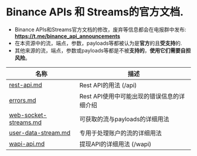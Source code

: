# Binance APIs 和 Streams的官方文档.
* Binance APIs和Streams官方文档的修改，废弃等信息都会在电报群中发布: **https://t.me/binance_api_announcements**
* 在本资源中的流，端点，参数，payloads等都被认为是**官方**的且**受支持**的.
* 其他来源的流，端点，参数或payloads等都是不被**支持的**，**使用它们需要自担风险**。


名称 | 描述
------------ | ------------ 
[rest-api.md](rest-api.md) | Rest API的用法 (/api)
[errors.md](errors.md) | Rest API使用中可能出现的错误信息的详细介绍
[web-socket-streams.md](web-socket-streams.md) | 可获取的流与payloads的详细用法
[user-data-stream.md](user-data-stream.md) | 专用于处理账户的流的详细用法
[wapi-api.md](wapi-api.md) | 提现API的详细用法 (/wapi)

